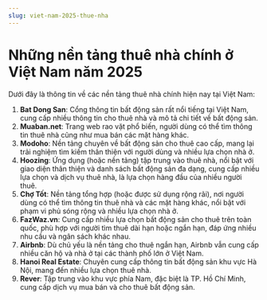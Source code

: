 ```yaml
---
slug: viet-nam-2025-thue-nha
---
```



# Những nền tảng thuê nhà chính ở Việt Nam năm 2025

Dưới đây là thông tin về các nền tảng thuê nhà chính hiện nay tại Việt Nam:

1.  **Bat Dong San**: Cổng thông tin bất động sản rất nổi tiếng tại Việt Nam, cung cấp nhiều thông tin cho thuê nhà và mô tả chi tiết về bất động sản.
2.  **Muaban.net**: Trang web rao vặt phổ biến, người dùng có thể tìm thông tin thuê nhà cũng như mua bán các mặt hàng khác.
3.  **Modoho**: Nền tảng chuyên về bất động sản cho thuê cao cấp, mang lại trải nghiệm tìm kiếm thân thiện với người dùng và nhiều lựa chọn nhà ở.
4.  **Hoozing**: Ứng dụng (hoặc nền tảng) tập trung vào thuê nhà, nổi bật với giao diện thân thiện và danh sách bất động sản đa dạng, cung cấp nhiều lựa chọn và dịch vụ thuê nhà, là lựa chọn hàng đầu của nhiều người thuê.
5.  **Chợ Tốt**: Nền tảng tổng hợp (hoặc được sử dụng rộng rãi), nơi người dùng có thể tìm thông tin thuê nhà và các mặt hàng khác, nổi bật với phạm vi phủ sóng rộng và nhiều lựa chọn nhà ở.
6.  **FazWaz.vn**: Cung cấp nhiều lựa chọn bất động sản cho thuê trên toàn quốc, phù hợp với người tìm thuê dài hạn hoặc ngắn hạn, đáp ứng nhiều nhu cầu và ngân sách khác nhau.
7.  **Airbnb**: Dù chủ yếu là nền tảng cho thuê ngắn hạn, Airbnb vẫn cung cấp nhiều căn hộ và nhà ở tại các thành phố lớn ở Việt Nam.
8.  **Hanoi Real Estate**: Chuyên cung cấp thông tin bất động sản khu vực Hà Nội, mang đến nhiều lựa chọn thuê nhà.
9.  **Rever**: Tập trung vào khu vực phía Nam, đặc biệt là TP. Hồ Chí Minh, cung cấp dịch vụ mua bán và cho thuê bất động sản.